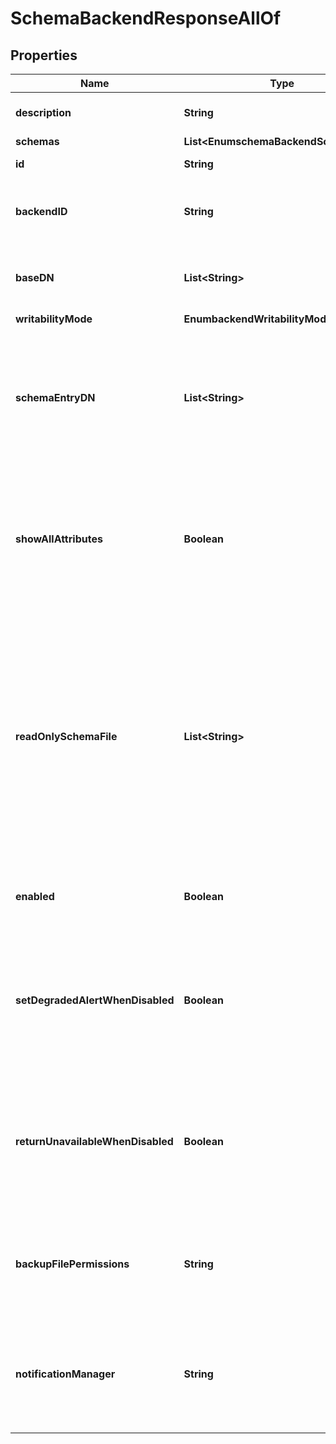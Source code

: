 

# SchemaBackendResponseAllOf


## Properties

| Name | Type | Description | Notes |
|------------ | ------------- | ------------- | -------------|
|**description** | **String** | A description for this Backend |  [optional] |
|**schemas** | **List&lt;EnumschemaBackendSchemaUrn&gt;** |  |  [optional] |
|**id** | **String** | Name of the Backend |  [optional] |
|**backendID** | **String** | Specifies a name to identify the associated backend. |  [optional] |
|**baseDN** | **List&lt;String&gt;** | Specifies the base DN(s) for the data that the backend handles. |  [optional] |
|**writabilityMode** | **EnumbackendWritabilityModeProp** |  |  [optional] |
|**schemaEntryDN** | **List&lt;String&gt;** | Defines the base DNs of the subtrees in which the schema information is published in addition to the value included in the base-dn property. |  [optional] |
|**showAllAttributes** | **Boolean** | Indicates whether to treat all attributes in the schema entry as if they were user attributes regardless of their configuration. |  [optional] |
|**readOnlySchemaFile** | **List&lt;String&gt;** | Specifies the name of a file (which must exist in the config/schema directory) containing schema elements that should be considered read-only. Any schema definitions contained in read-only files cannot be altered by external clients. |  [optional] |
|**enabled** | **Boolean** | Indicates whether the backend is enabled in the server. |  [optional] |
|**setDegradedAlertWhenDisabled** | **Boolean** | Determines whether the Directory Server enters a DEGRADED state (and sends a corresponding alert) when this Backend is disabled. |  [optional] |
|**returnUnavailableWhenDisabled** | **Boolean** | Determines whether any LDAP operation that would use this Backend is to return UNAVAILABLE when this Backend is disabled. |  [optional] |
|**backupFilePermissions** | **String** | Specifies the permissions that should be applied to files and directories created by a backup of the backend. |  [optional] |
|**notificationManager** | **String** | Specifies a notification manager for changes resulting from operations processed through this Backend |  [optional] |



